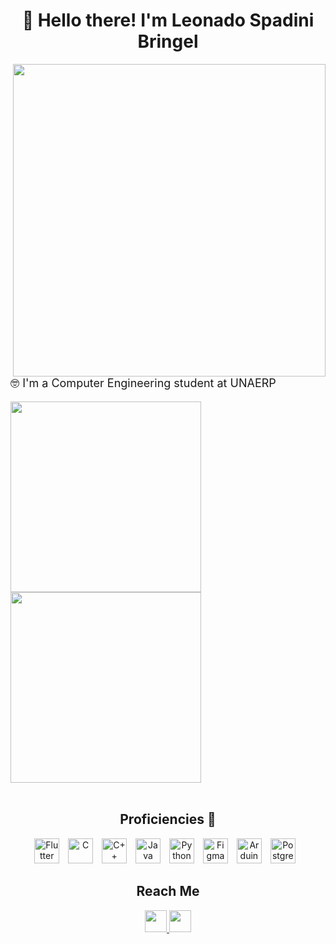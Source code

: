 <h1 align="center">👋 Hello there! I'm Leonado Spadini Bringel</h1>

<div class="right_side_block" align="right">
  <img src="https://user-images.githubusercontent.com/74038190/225813708-98b745f2-7d22-48cf-9150-083f1b00d6c9.gif" width="500px" max-width="500px" align="right">
</div>

<div class="left_side_block" align="left">
  <p style="font-size: 18px">🤓 I'm a Computer Engineering student at UNAERP</p>

  <img width="305px" max-width="300px" src="https://github-readme-stats.vercel.app/api?username=LeonardoBringel&hide_rank=true&hide=issues,contribs&count_private=true&show_icons=true&theme=dark&hide_title=true"/>
  <img width="305px" max-width="300px" src="https://github-readme-stats.vercel.app/api/top-langs/?username=LeonardoBringel&langs_count=4&layout=compact&theme=dark&hide_title=true"/>
</div>

</br>

<h2 align="center">Proficiencies 🚀</h2>
<div class="proficiencies_block" align="center">
  <img title="Flutter" height="40px" style="padding-right:10px" src="https://cdn.jsdelivr.net/gh/devicons/devicon/icons/flutter/flutter-original.svg"/>
  <img title="C" height="40px" style="padding-right:10px" src="https://cdn.jsdelivr.net/gh/devicons/devicon/icons/c/c-original.svg">
  <img title="C++" height="40px" style="padding-right:10px" src="https://cdn.jsdelivr.net/gh/devicons/devicon/icons/cplusplus/cplusplus-original.svg">
  <img title="Java" height="40px" style="padding-right:10px" src="https://cdn.jsdelivr.net/gh/devicons/devicon/icons/java/java-original.svg">
  <img title="Python" height="40px" style="padding-right:10px" src="https://cdn.jsdelivr.net/gh/devicons/devicon/icons/python/python-original.svg">
  <img title="Figma" height="40px" style="padding-right:10px" src="https://cdn.jsdelivr.net/gh/devicons/devicon/icons/figma/figma-original.svg">
  <img title="Arduino" height="40px" style="padding-right:10px" src="https://cdn.jsdelivr.net/gh/devicons/devicon/icons/arduino/arduino-original.svg">
  <img title="Postgresql" height="40px" style="padding-right:10px" src="https://cdn.jsdelivr.net/gh/devicons/devicon/icons/postgresql/postgresql-original.svg">
</div>

<h2 align="center">Reach Me</h2>
<div class="reach_me_block" align="center">
  <a href="mailto:leo.sbringel@gmail.com">
    <img src="https://img.shields.io/badge/Gmail-D14836?style=for-the-badge&logo=gmail&logoColor=white" height="35px">
  </a>
  <a href="https://www.linkedin.com/in/leonardo-bringel-33a710283/">
    <img src="https://img.shields.io/badge/-LinkedIn-%230077B5?style=for-the-badge&logo=linkedin&logoColor=white" height="35px">
  </a>
</div>
